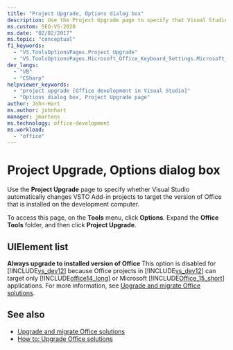 ```yaml
---
title: "Project Upgrade, Options dialog box"
description: Use the Project Upgrade page to specify that Visual Studio automatically changes VSTO Add-in projects to target the version of Office on the development computer.
ms.custom: SEO-VS-2020
ms.date: "02/02/2017"
ms.topic: "conceptual"
f1_keywords:
  - "VS.ToolsOptionsPages.Project_Upgrade"
  - "VS.ToolsOptionsPages.Microsoft_Office_Keyboard_Settings.Microsoft_Office_Upgrade"
dev_langs:
  - "VB"
  - "CSharp"
helpviewer_keywords:
  - "project upgrade [Office development in Visual Studio]"
  - "Options dialog box, Project Upgrade page"
author: John-Hart
ms.author: johnhart
manager: jmartens
ms.technology: office-development
ms.workload:
  - "office"
---
```

# Project Upgrade, Options dialog box
  Use the **Project Upgrade** page to specify whether Visual Studio automatically changes VSTO Add-in projects to target the version of Office that is installed on the development computer.

 To access this page, on the **Tools** menu, click **Options**. Expand the **Office Tools** folder, and then click **Project Upgrade**.

## UIElement list
 **Always upgrade to installed version of Office**
 This option is disabled for [!INCLUDE[vs_dev12](../vsto/includes/vs-dev12-md.md)] because Office projects in [!INCLUDE[vs_dev12](../vsto/includes/vs-dev12-md.md)] can target only [!INCLUDE[office14_long](../vsto/includes/office14-long-md.md)] or Microsoft [!INCLUDE[Office_15_short](../vsto/includes/office-15-short-md.md)] applications. For more information, see [Upgrade and migrate Office solutions](../vsto/upgrading-and-migrating-office-solutions.md).

## See also
- [Upgrade and migrate Office solutions](../vsto/upgrading-and-migrating-office-solutions.md)
- [How to: Upgrade Office solutions](/previous-versions/4bez6837(v=vs.140))
